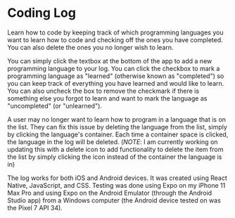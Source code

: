 # Coding Log
Learn how to code by keeping track of which programming languages you want to learn how to code and checking off the ones you have completed.  You can also delete the ones you no longer wish to learn.

You can simply click the textbox at the bottom of the app to add a new programming language to your log.  You can click the checkbox to mark a programming language as "learned" (otherwise known as "completed") so you can keep track of everything you have learned and would like to learn.  You can also uncheck the box to remove the checkmark if there is something else you forgot to learn and want to mark the language as "uncompleted" (or "unlearned").

A user may no longer want to learn how to program in a language that is on the list.  They can fix this issue by deleting the language from the list, simply by clicking the language's container.  Each time a container space is clicked, the language in the log will be deleted.  (*NOTE*:  I am currently working on updating this with a delete icon to add functionality to delete the item from the list by simply clicking the icon instead of the container the language is in)

The log works for both iOS and Android devices.  It was created using React Native, JavaScript, and CSS.  Testing was done using Expo on my iPhone 11 Max Pro and using Expo on the Android Emulator (through the Android Studio app) from a Windows computer (the Android device tested on was the Pixel 7 API 34).

